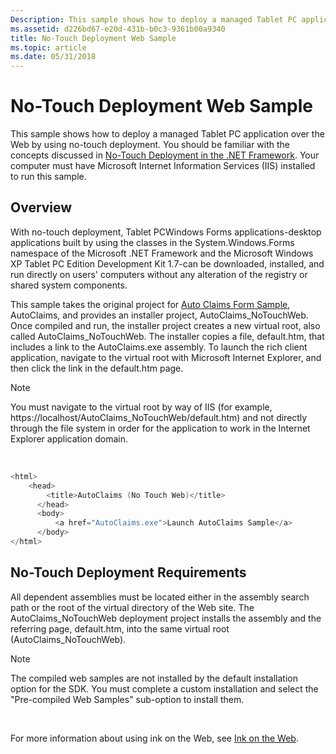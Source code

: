 ```yaml
---
Description: This sample shows how to deploy a managed Tablet PC application over the Web by using no-touch deployment.
ms.assetid: d226bd67-e20d-431b-b0c3-9361b00a9340
title: No-Touch Deployment Web Sample
ms.topic: article
ms.date: 05/31/2018
---
```


# No-Touch Deployment Web Sample

This sample shows how to deploy a managed Tablet PC application over the Web by using no-touch deployment. You should be familiar with the concepts discussed in [No-Touch Deployment in the .NET Framework](https://msdn.microsoft.com/library/default.asp?url=/library/dv_vstechart/html/vbtchno-touchdeploymentinnetframework.asp). Your computer must have Microsoft Internet Information Services (IIS) installed to run this sample.

## Overview

With no-touch deployment, Tablet PCWindows Forms applications-desktop applications built by using the classes in the System.Windows.Forms namespace of the Microsoft .NET Framework and the Microsoft Windows XP Tablet PC Edition Development Kit 1.7-can be downloaded, installed, and run directly on users' computers without any alteration of the registry or shared system components.

This sample takes the original project for [Auto Claims Form Sample](auto-claims-form-sample.md), AutoClaims, and provides an installer project, AutoClaims\_NoTouchWeb. Once compiled and run, the installer project creates a new virtual root, also called AutoClaims\_NoTouchWeb. The installer copies a file, default.htm, that includes a link to the AutoClaims.exe assembly. To launch the rich client application, navigate to the virtual root with Microsoft Internet Explorer, and then click the link in the default.htm page.

> [!Note]  
> You must navigate to the virtual root by way of IIS (for example, https://localhost/AutoClaims\_NoTouchWeb/default.htm) and not directly through the file system in order for the application to work in the Internet Explorer application domain.

 


```C++
<html>
    <head>
        <title>AutoClaims (No Touch Web)</title>
      </head>
      <body>
          <a href="AutoClaims.exe">Launch AutoClaims Sample</a>
      </body>
</html>
```



## No-Touch Deployment Requirements

All dependent assemblies must be located either in the assembly search path or the root of the virtual directory of the Web site. The AutoClaims\_NoTouchWeb deployment project installs the assembly and the referring page, default.htm, into the same virtual root (AutoClaims\_NoTouchWeb).

> [!Note]  
> The compiled web samples are not installed by the default installation option for the SDK. You must complete a custom installation and select the "Pre-compiled Web Samples" sub-option to install them.

 

For more information about using ink on the Web, see [Ink on the Web](ink-on-the-web.md).

 

 



